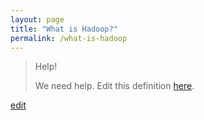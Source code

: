 ```yaml
---
layout: page
title: "What is Hadoop?"
permalink: /what-is-hadoop
---
```


> Help! 
> 
> We need help. Edit this definition <a href="https://github.com/and-digital/tech-definitions/blob/master/definitions/data/hadoop.md">here</a>.

<p class="edit-term"><a href="https://github.com/and-digital/tech-definitions/blob/master/definitions/data/hadoop.md">edit</a></p>
